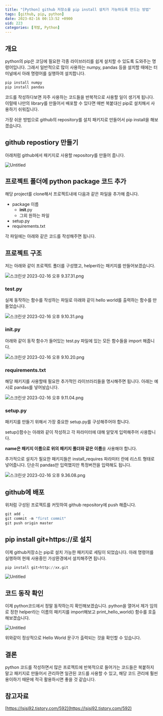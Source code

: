 ```yaml
---
title: "[Python] github 저장소를 pip install 설치가 가능하도록 만드는 방법"
tags: [github, pip, python]
date: 2023-02-16 00:13:52 +0900
uid: 223
categories: [개발, Python]
---
```


## 개요

python의 pip은 코딩에 필요한 각종 라이브러리를 쉽게 설치할 수 있도록 도와주는 명령어입니다. 그래서 일반적으로 많이 사용하는 numpy, pandas 등을 설치할 때에는 터미널에서 아래 명령어를 실행하여 설치합니다.

```python
pip install numpy
pip install pandas
```

코드를 작성하다보면 자주 사용하는 코드들을 반복적으로 사용할 일이 생기게 됩니다. 이럴때 나만의 library를 만들어서 배포할 수 있다면 매번 복붙대신 pip로 설치해서 사용하기 쉬워집니다. 

가장 쉬운 방법으로 github의 repository를 설치 패키지로 만들어서 pip install을 해보겠습니다.

## github repostiory 만들기

아래처럼 github에서 패키지로 사용할 repository를 만들어 줍니다.

![Untitled](https://i.imgur.com/qwFC1x5.png)

## 프로젝트 폴더에 python package 코드 추가

해당 project를 clone해서 프로젝트내에 다음과 같은 파일을 추가해 줍니다.

- package 이름
    - __init__.py
    - 그외 원하는 파일
- setup.py
- requirements.txt

각 파일에는 아래와 같은 코드를 작성해주면 됩니다.

## 프로젝트 구조

저는 아래와 같이 프로젝트 폴더를 구성했고, helper라는 패키지를 만들어보겠습니다.

![스크린샷 2023-02-16 오후 9.37.31.png](https://i.imgur.com/IYpWKNS.png)

### test.py

실제 동작하는 함수를 작성하는 파일로 아래와 같이 hello world를 출력하는 함수를 만들었습니다.

![스크린샷 2023-02-16 오후 9.10.31.png](https://i.imgur.com/9yRkSMb.png)

### __init__.py

아래와 같이 동작 함수가 들어있는 test.py 파일에 있는 모든 함수들을 import 해줍니다.

![스크린샷 2023-02-16 오후 9.10.20.png](https://i.imgur.com/hPY1RIx.png)

### requirements.txt

해당 패키지를 사용할때 필요한 추가적인 라이브러리들을 명시해주면 됩니다. 아래는 예시로 pandas를 넣어놨습니다.

![스크린샷 2023-02-16 오후 9.11.04.png](https://i.imgur.com/2btAKu2.png)

### setup.py

패키지를 만들기 위해서 가장 중요한 setup.py를 구성해주어야 합니다.

setup()함수는 아래와 같이 작성하고 각 파라미터에 대해 알맞게 입력해주어 사용합니다.

**name은 패키지 이름으로 위의 패키지 폴더와 같은 이름**을 사용해야 합니다.

추가적으로 설치가 필요한 패키지들은 install_requires 파라미터 란에 리스트 형태로 넣어줍니다. 단순히 pandas만 입력했지만 특정버전을 입력해도 됩니다.

![스크린샷 2023-02-16 오후 9.36.08.png](https://i.imgur.com/laz252B.png)

## github에 배포

위처럼 구성된 프로젝트를 커밋하여 github repository에 push 해줍니다.

```python
git add .
git commit -m "first commit"
git push origin master
```

## pip install git+https://로 설치

이제 github저장소는 pip로 설치 가능한 패키지로 세팅이 되었습니다. 아래 명령어를 실행하여 현재 사용중인 가상환경에서 설치해주면 됩니다.

```python
pip install git+http://xx.git
```

![Untitled](https://i.imgur.com/2QKAzLy.png)

## 코드 동작 확인

이제 python코드에서 정말 동작하는지 확인해보겠습니다. python을 열어서 제가 임의로 정한 helper라는 이름의 패키지를 import해보고 print_hello_world() 함수를 호출해보겠습니다.

![Untitled](https://i.imgur.com/IJYsvaU.png)

위와같이 정상적으로 Hello World 문구가 출력되는 것을 확인할 수 있습니다.

## 결론

python 코드를 작성하면서 많은 프로젝트에 반복적으로 들어가는 코드들은 복붙하지 말고 패키지로 만들어서 관리하면 일관된 코드를 사용할 수 있고, 해당 코드 관리에 훨씬 용이하기 때문에 적극 활용하시면 좋을 것 같습니다.

## 참고자료

[https://lsjsj92.tistory.com/592](https://lsjsj92.tistory.com/592)